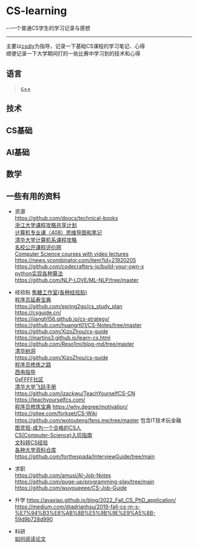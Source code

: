 # CS-learning  
 --一个普通CS学生的学习记录与感想
***

主要以[csdiy](https://csdiy.wiki/)为指导，记录一下基础CS课程的学习笔记、心得  
顺便记录一下大学期间打的一些比赛中学习到的技术和心得  
## 语言  
> [c++](https://github.com/YYWSHU/CS-/tree/main/Language/c%2B%2B)
## 技术  

## CS基础  

## AI基础  

## 数学  

## 一些有用的资料
- 资源  
<https://github.com/doocs/technical-books>  
[浙江大学课程攻略共享计划](https://github.com/QSCTech/zju-icicles)  
[计算机专业课（408）思维导图和笔记](https://github.com/SSHeRun/CS-Xmind-Note)  
[清华大学计算机系课程攻略](https://github.com/PKUanonym/REKCARC-TSC-UHT)  
[名校公开课程评价网](https://github.com/conanhujinming/comments-for-awesome-courses)  
[Computer Science courses with video lectures](https://github.com/Developer-Y/cs-video-courses#systems-programming)  
<https://news.ycombinator.com/item?id=21920205>  
<https://github.com/codecrafters-io/build-your-own-x>  
[python实现各种算法](https://github.com/TheAlgorithms/Python)  
<https://github.com/NLP-LOVE/ML-NLP/tree/master>

- 经验贴
[焦糖工作室(各种经验贴)](https://d.jotang.club/)  
[程序员延寿宝典](https://github.com/geekan/HowToLiveLonger)  
<https://github.com/spring2go/cs_study_plan>  
<https://csguide.cn/>  
<https://jiangh156.github.io/cs-strategy/>  
<https://github.com/huangrt01/CS-Notes/tree/master>  
<https://github.com/XizoZhou/cs-guide>  
<https://martins3.github.io/learn-cs.html>  
<https://github.com/Reso1mi/blog-md/tree/master>  
[清华树洞](https://github.com/pb0316/thuhole_memories/tree/main)  
<https://github.com/XizoZhou/cs-guide>  
[程序员修炼之路](https://github.com/CodingDocs/advanced-programmer)  
[西电指导](https://xdu-cs-learning.readthedocs.io/en/latest/index.html)  
[0xFFFF社区](https://wiki.0xffff.one/about)  
[清华大学飞跃手册](https://feiyue.online/#1)  
<https://github.com/izackwu/TeachYourselfCS-CN>  
<https://teachyourselfcs.com/>  
[程序员修炼宝典](https://github.com/niudai/How-to-be-a-good-programmer) 
<https://why.degree/motivation/>  
<https://gitee.com/forkset/CS-Wiki>
<https://github.com/wotouteng/fens.me/tree/master> 包含IT技术玩金融  
[图灵班-成为一个合格的CS人](https://turing2022.tonycrane.cc/cser/)  
[CS(Computer-Science)入坑指南](https://github.com/illuz/cs-faq)  
[文科转CS经验](https://forum.chasedream.com/thread-1338124-1-1.html)  
[各种大学资料仓库](https://cloud.tencent.com/developer/article/1806327)  
<https://github.com/forthespada/InterviewGuide/tree/main>

- 求职  
<https://github.com/amusi/AI-Job-Notes>  
<https://github.com/puge-up/programming-play/tree/main>  
<https://github.com/wuyoueeee/CS-Job-Guide>

- 升学
 <https://avaxiao.github.io/blog/2022_Fall_CS_PhD_application/>  
 <https://medium.com/@adrianhsu/2019-fall-cs-m-s-%E7%94%B3%E8%AB%8B%E5%9B%9E%E9%A5%8B-59d9b728d990>

- 科研  
[如何阅读论文](https://github.com/qiyuangong/How_to_Search_and_Read_a_Paper)
